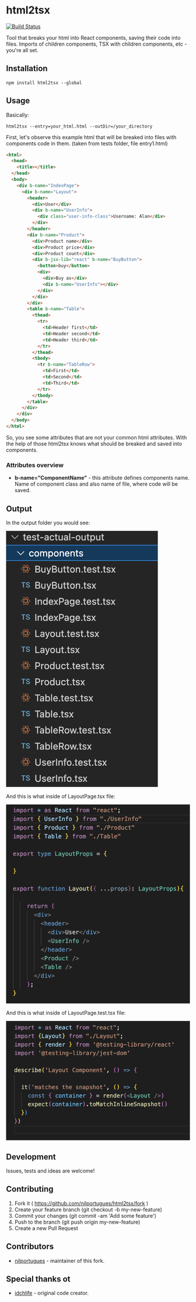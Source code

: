 # html2tsx

[![Build Status](https://travis-ci.org/nilportugues/html2tsx.svg?branch=master)](https://travis-ci.org/nilportugues/html2tsx)

Tool that breaks your html into React components, saving their
code into files. Imports of children components, TSX with children components,
etc - you're all set.

## Installation

```
npm install html2tsx --global
```

## Usage

Basically:

```
html2tsx --entry=your_html.html --outDir=/your_directory   
```

First, let's observe this example html that will be breaked into files with components code in them.
(taken from tests folder, file entry1.html)

```html
<html>
  <head>
    <title></title>
  </head>
  <body>
    <div b-name="IndexPage">
      <div b-name="Layout">
        <header>
          <div>User</div>
          <div b-name="UserInfo">
            <div class="user-info-class">Username: Alan</div>
          </div>
        </header>
        <div b-name="Product">
          <div>Product name</div>
          <div>Product price</div>
          <div>Product count</div>
          <div b-jsx-lib="react" b-name="BuyButton">
            <button>buy</button>
            <div>
              <div>Buy as</div>
              <div b-name="UserInfo"></div>
            </div>
          </div>
        </div>
        <table b-name="Table">
          <thead>
            <tr>
              <td>Header first</td>
              <td>Header second</td>
              <td>Header third</td>
            </tr>
          </thead>
          <tbody>
            <tr b-name="TableRow">
              <td>First</td>
              <td>Second</td>
              <td>Third</td>
            </tr>
          </tbody>
        </table>
      </div>
    </div>
  </body>
</html>
```

So, you see some attributes that are not your common html attributes.
With the help of those html2tsx knows what should be breaked and saved into components.

### Attributes overview

- **b-name="ComponentName"** - this attribute defines components name. Name of component class and also name of file, where code will be saved.

## Output

In the output folder you would see:

![image](./docs/files.png)

And this is what inside of LayoutPage.tsx file:

![image](./docs/code.png)

And this is what inside of LayoutPage.test.tsx file:

![image](./docs/test.png)


## Development

Issues, tests and ideas are welcome!

## Contributing

1. Fork it ( https://github.com/nilportugues/html2tsx/fork )
2. Create your feature branch (git checkout -b my-new-feature)
3. Commit your changes (git commit -am 'Add some feature')
4. Push to the branch (git push origin my-new-feature)
5. Create a new Pull Request

## Contributors

- [nilportugues](https://github.com/nilportugues) - maintainer of this fork.

## Special thanks ot

- [idchlife](https://github.com/idchlife) - original code creator.